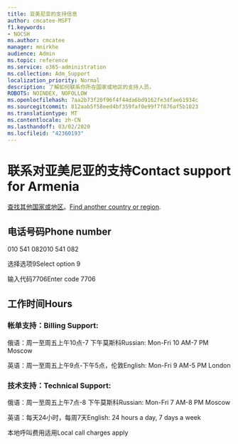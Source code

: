 ```yaml
---
title: 亚美尼亚的支持信息
author: cmcatee-MSFT
f1.keywords:
- NOCSH
ms.author: cmcatee
manager: mnirkhe
audience: Admin
ms.topic: reference
ms.service: o365-administration
ms.collection: Adm_Support
localization_priority: Normal
description: 了解如何联系你所在国家或地区的支持人员。
ROBOTS: NOINDEX, NOFOLLOW
ms.openlocfilehash: 7aa2b73f20f96f4f44da6bd9162fe3dfae61934c
ms.sourcegitcommit: 812aab5f58eed4bf359faf0e99f7f876af5b1023
ms.translationtype: MT
ms.contentlocale: zh-CN
ms.lasthandoff: 03/02/2020
ms.locfileid: "42360193"
---
```

# <a name="contact-support-for-armenia"></a><span data-ttu-id="31002-103">联系对亚美尼亚的支持</span><span class="sxs-lookup"><span data-stu-id="31002-103">Contact support for Armenia</span></span>

<span data-ttu-id="31002-104">[查找其他国家或地区](../contact-support-for-business-products.md)。</span><span class="sxs-lookup"><span data-stu-id="31002-104">[Find another country or region](../contact-support-for-business-products.md).</span></span>

## <a name="phone-number"></a><span data-ttu-id="31002-105">电话号码</span><span class="sxs-lookup"><span data-stu-id="31002-105">Phone number</span></span>
<span data-ttu-id="31002-106">010 541 082</span><span class="sxs-lookup"><span data-stu-id="31002-106">010 541 082</span></span>

<span data-ttu-id="31002-107">选择选项9</span><span class="sxs-lookup"><span data-stu-id="31002-107">Select option 9</span></span>

<span data-ttu-id="31002-108">输入代码7706</span><span class="sxs-lookup"><span data-stu-id="31002-108">Enter code 7706</span></span>

## <a name="hours"></a><span data-ttu-id="31002-109">工作时间</span><span class="sxs-lookup"><span data-stu-id="31002-109">Hours</span></span>
### <a name="billing-support"></a><span data-ttu-id="31002-110">帐单支持：</span><span class="sxs-lookup"><span data-stu-id="31002-110">Billing Support:</span></span>

<span data-ttu-id="31002-111">俄语：周一至周五上午10点-7 下午莫斯科</span><span class="sxs-lookup"><span data-stu-id="31002-111">Russian: Mon-Fri 10 AM-7 PM Moscow</span></span>

<span data-ttu-id="31002-112">英语：周一至周五上午9点-下午5点，伦敦</span><span class="sxs-lookup"><span data-stu-id="31002-112">English: Mon-Fri 9 AM-5 PM London</span></span>

### <a name="technical-support"></a><span data-ttu-id="31002-113">技术支持：</span><span class="sxs-lookup"><span data-stu-id="31002-113">Technical Support:</span></span>

<span data-ttu-id="31002-114">俄语：周一至周五上午7点-8 下午莫斯科</span><span class="sxs-lookup"><span data-stu-id="31002-114">Russian: Mon-Fri 7 AM-8 PM Moscow</span></span>

<span data-ttu-id="31002-115">英语：每天24小时，每周7天</span><span class="sxs-lookup"><span data-stu-id="31002-115">English: 24 hours a day, 7 days a week</span></span>

<span data-ttu-id="31002-116">本地呼叫费用适用</span><span class="sxs-lookup"><span data-stu-id="31002-116">Local call charges apply</span></span>
